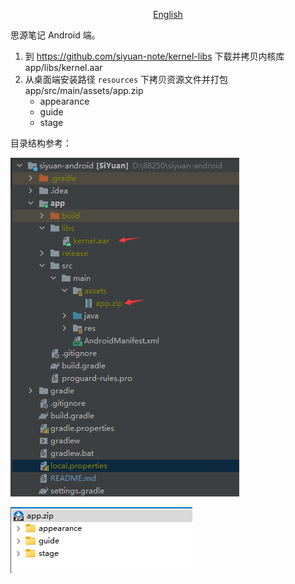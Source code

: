 <p align="center">
<a href="https://github.com/siyuan-note/siyuan-android/blob/master/README_en_US.md">English</a>
</p>

思源笔记 Android 端。

1. 到 https://github.com/siyuan-note/kernel-libs 下载并拷贝内核库 app/libs/kernel.aar
2. 从桌面端安装路径 `resources` 下拷贝资源文件并打包 app/src/main/assets/app.zip
   * appearance
   * guide
   * stage

目录结构参考：

![project-tree](project-tree.png)

![app.zip](app-zip.png)